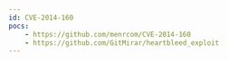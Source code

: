 ```yaml
---
id: CVE-2014-160
pocs:
    - https://github.com/menrcom/CVE-2014-160
    - https://github.com/GitMirar/heartbleed_exploit
---
```

